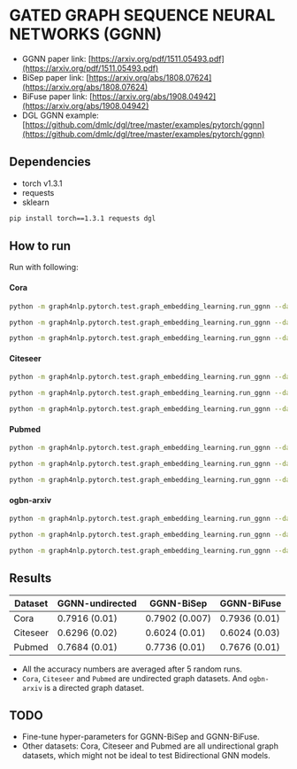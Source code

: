 GATED GRAPH SEQUENCE NEURAL NETWORKS (GGNN)
============

- GGNN paper link: [https://arxiv.org/pdf/1511.05493.pdf](https://arxiv.org/pdf/1511.05493.pdf)
- BiSep paper link: [https://arxiv.org/abs/1808.07624](https://arxiv.org/abs/1808.07624)
- BiFuse paper link: [https://arxiv.org/abs/1908.04942](https://arxiv.org/abs/1908.04942)
- DGL GGNN example: [https://github.com/dmlc/dgl/tree/master/examples/pytorch/ggnn](https://github.com/dmlc/dgl/tree/master/examples/pytorch/ggnn)

Dependencies
------------
- torch v1.3.1
- requests
- sklearn

```bash
pip install torch==1.3.1 requests dgl
```

How to run
----------

Run with following:

#### Cora

```bash
python -m graph4nlp.pytorch.test.graph_embedding_learning.run_ggnn --dataset=cora --gpu=0 --direction-option undirected --early-stop --num-etypes 1
```
```bash
python -m graph4nlp.pytorch.test.graph_embedding_learning.run_ggnn --dataset=cora --gpu=0 --direction-option bi_sep --early-stop --num-etypes 1
```
```bash
python -m graph4nlp.pytorch.test.graph_embedding_learning.run_ggnn --dataset=cora --gpu=0 --direction-option bi_fuse --early-stop --num-etypes 1
```

#### Citeseer
```bash
python -m graph4nlp.pytorch.test.graph_embedding_learning.run_ggnn --dataset=citeseer --gpu=0 --direction-option undirected --early-stop --num-hidden 3703 --num-etypes 1
```
```bash
python -m graph4nlp.pytorch.test.graph_embedding_learning.run_ggnn --dataset=citeseer --gpu=0 --direction-option bi_sep --early-stop --num-hidden 3703 --num-etypes 1
```
```bash
python -m graph4nlp.pytorch.test.graph_embedding_learning.run_ggnn --dataset=citeseer --gpu=0 --direction-option bi_fuse --early-stop --num-hidden 3703 --num-etypes 1
```

#### Pubmed
```bash
python -m graph4nlp.pytorch.test.graph_embedding_learning.run_ggnn --dataset=pubmed --gpu=0 --direction-option undirected --weight-decay=0.001 --early-stop --num-hidden 500 --num-etypes 1
```
```bash
python -m graph4nlp.pytorch.test.graph_embedding_learning.run_ggnn --dataset=pubmed --gpu=0 --direction-option bi_sep --weight-decay=0.001 --early-stop --num-hidden 500 --num-etypes 1
```
```bash
python -m graph4nlp.pytorch.test.graph_embedding_learning.run_ggnn --dataset=pubmed --gpu=0 --direction-option bi_fuse --weight-decay=0.001 --early-stop --num-hidden 500 --num-etypes 1
```

#### ogbn-arxiv

```bash
python -m graph4nlp.pytorch.test.graph_embedding_learning.run_ggnn --dataset=ogbn-arxiv --gpu=0 --direction-option undirected --early-stop --num-hidden 128
```
```bash
python -m graph4nlp.pytorch.test.graph_embedding_learning.run_ggnn --dataset=ogbn-arxiv --gpu=0 --direction-option bi_sep --early-stop --num-hidden 128
```
```bash
python -m graph4nlp.pytorch.test.graph_embedding_learning.run_ggnn --dataset=ogbn-arxiv --gpu=0 --direction-option bi_fuse --early-stop --num-hidden 128
```
Results
-------

| Dataset  |    GGNN-undirected    |   GGNN-BiSep   |   GGNN-BiFuse  |
| -------- | -------------- | -------------- | -------------- |
| Cora     | 0.7916 (0.01)  | 0.7902 (0.007)  | 0.7936 (0.01)  |
| Citeseer | 0.6296 (0.02)  | 0.6024 (0.01)  | 0.6024 (0.03)  |
| Pubmed   | 0.7684 (0.01)  | 0.7736 (0.01)  | 0.7676 (0.01)  |


* All the accuracy numbers are averaged after 5 random runs.
* `Cora`, `Citeseer` and `Pubmed` are undirected graph datasets. And `ogbn-arxiv` is a directed graph dataset.


TODO
-------

* Fine-tune hyper-parameters for GGNN-BiSep and GGNN-BiFuse.
* Other datasets: Cora, Citeseer and Pubmed are all undirectional graph datasets, which might not be ideal to test Bidirectional GNN models.

